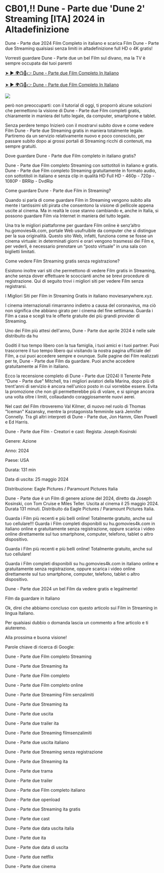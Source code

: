 # CB01,!! Dune - Parte due 'Dune 2' Streaming [ITA] 2024 in Altadefinizione

Dune - Parte due 2024 Film Completo in italiano e scarica Film Dune - Parte due Streaming qualsiasi senza limiti in altadefinizione full HD o 4K gratis!

Vorresti guardare Dune - Parte due un bel Film sul divano, ma la TV è sempre occupata dai tuoi parenti

[➤ ► 🌍📺📱👉 Dune - Parte due Film Completo In Italiano](https://bit.ly/dune-part-two-2024-Full-movie)

[➤ ► 🌍📺📱👉 Dune - Parte due Film Completo In Italiano](https://bit.ly/dune-part-two-2024-Full-movie)

<a href="https://bit.ly/dune-part-two-2024-Full-movie: Part Two-2024-Full-Movie"><img src="https://www.techmehow.com/wp-content/uploads/2024/03/rgbsrteg.gif" style="max-width: 100%;"></a>


però non preoccuparti: con il tutorial di oggi, ti proporrò alcune soluzioni che permettono la visione di Dune - Parte due Film completi gratis, chiaramente in maniera del tutto legale, da computer, smartphone e tablet.

Senza perdere tempo Inizierò con il mostrarvi subito dove e come vedere Film Dune - Parte due Streaming gratis in maniera totalmente legale. Partiremo da un servizio relativamente nuovo e poco conosciuto, per passare subito dopo ai grossi portali di Streaming ricchi di contenuti, ma sempre gratuiti.

Dove guardare Dune - Parte due Film completo in italiano gratis?

Dune - Parte due Film completo Streaming con sottotitoli in italiano e gratis. Dune - Parte due Film completo Streaming gratuitamente in formato audio, con sottotitoli in italiano e senza clip in qualità HD Full HD - 460p - 720p - 1080P - BRRip - DvdRip

Come guardare Dune - Parte due Film in Streaming?

Quando si parla di come guardare Film in Streaming vengono subito alla mente i tantissimi siti pirata che consentono la visione di pellicole appena uscite al cinema. Ma in realtà le cose stanno cambiando e, anche in Italia, si possono guardare Film via Internet in maniera del tutto legale.

Una tra le migliori piattaforme per guardare Film online è senz’altro hu.gomovies4k.com, portale Web usufruibile da computer che si distingue per la sua originalità. Questo sito Web, infatti, funziona come se fosse un cinema virtuale: in determinati giorni e orari vengono trasmessi dei Film e, per vederli, è necessario prenotare un “posto virtuale” in una sala con biglietti limitati.

Come vedere Film Streaming gratis senza registrazione?

Esistono inoltre vari siti che permettono di vedere Film gratis in Streaming, anche senza dover effettuare le scoccianti anche se brevi procedure di registrazione. Qui di seguito trovi i migliori siti per vedere Film senza registrarsi.


I Migliori Siti per Film in Streaming Gratis in italiano moviesanywhere.xyz.

I cinema internazionali rimarranno indietro a causa del coronavirus, ma ciò non significa che abbiano girato per i cinema del fine settimana. Guarda i Film a casa e scegli tra le offerte gratuite dei più grandi provider di Streaming.

Uno dei Film più attesi dell'anno, Dune - Parte due aprile 2024 è nelle sale distribuito da hu

Goditi il tuo tempo libero con la tua famiglia, i tuoi amici e i tuoi partner. Puoi trascorrere il tuo tempo libero qui visitando la nostra pagina ufficiale del Film, a cui puoi accedere sempre e ovunque. Sulle pagine dei Film realizzati per te, Dune - Parte due Film da guardare. Puoi anche accedere gratuitamente ai Film in italiano.

Ecco la recensione completo di Dune - Parte due (2024)
Il Tenente Pete "Dune - Parte due" Mitchell, tra i migliori aviatori della Marina, dopo più di trent'anni di servizio è ancora nell'unico posto in cui vorrebbe essere. Evita la promozione che non gli permetterebbe più di volare, e si spinge ancora una volta oltre i limiti, collaudando coraggiosamente nuovi aerei.

Nel cast del Film ritroveremo Val Kilmer, di nuovo nel ruolo di Thomas "Iceman" Kazansky, mentre la protagonista femminile sarà Jennifer Connelly. Tra gli altri interpreti di Dune - Parte due, Jon Hamm, Glen Powell e Ed Harris.

Dune - Parte due Film - Creatori e cast:
Regista: Joseph Kosinski

Genere: Azione

Anno: 2024

Paese: USA

Durata: 131 min

Data di uscita: 25 maggio 2024

Distribuzione: Eagle Pictures / Paramount Pictures Italia

Dune - Parte due è un Film di genere azione del 2024, diretto da Joseph Kosinski, con Tom Cruise e Miles Teller. Uscita al cinema il 25 maggio 2024. Durata 131 minuti. Distribuito da Eagle Pictures / Paramount Pictures Italia.

Guarda i Film più recenti e più belli online! Totalmente gratuito, anche sul tuo cellulare!!!
Guarda i Film completi disponibili su hu.gomovies4k.com in italiano online e gratuitamente senza registrazione, oppure scarica i video online direttamente sul tuo smartphone, computer, telefono, tablet o altro dispositivo.

Guarda i Film più recenti e più belli online! Totalmente gratuito, anche sul tuo cellulare!

Guarda i Film completi disponibili su hu.gomovies4k.com in italiano online e gratuitamente senza registrazione, oppure scarica i video online direttamente sul tuo smartphone, computer, telefono, tablet o altro dispositivo.

Dune - Parte due 2024 un bel Film da vedere gratis e legalmente!

Film da guardare in Italiano

Ok, direi che abbiamo concluso con questo articolo sui Film in Streaming in lingua Italiano.

Per qualsiasi dubbio o domanda lascia un commento a fine articolo e ti aiuteremo.

Alla prossima e buona visione!

Parole chiave di ricerca di Google:

Dune - Parte due Film completo Streaming

Dune - Parte due Streaming ita

Dune - Parte due Film completo

Dune - Parte due Film completo online

Dune - Parte due Streaming Film senzalimiti

Dune - Parte due Streaming ita

Dune - Parte due uscita

Dune - Parte due trailer ita

Dune - Parte due Streaming filmsenzalimiti

Dune - Parte due uscita italiano

Dune - Parte due Streaming senza registrazione

Dune - Parte due Streaming ita

Dune - Parte due trama

Dune - Parte due trailer

Dune - Parte due Film completo italiano

Dune - Parte due openload

Dune - Parte due Streaming ita gratis

Dune - Parte due cast

Dune - Parte due data uscita italia

Dune - Parte due ita

Dune - Parte due data di uscita

Dune - Parte due netflix


Dune - Parte due cinema
